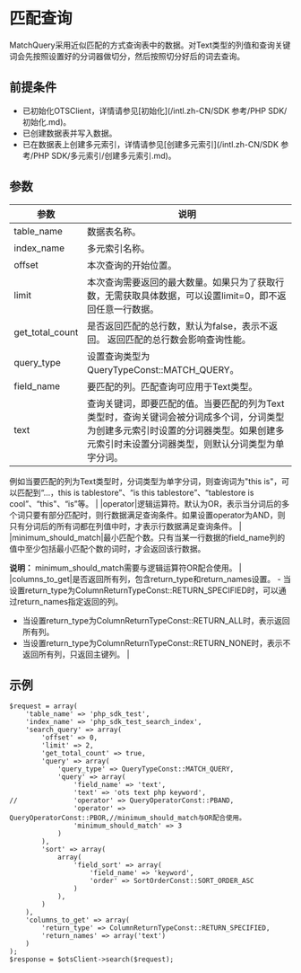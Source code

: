 # 匹配查询

MatchQuery采用近似匹配的方式查询表中的数据。对Text类型的列值和查询关键词会先按照设置好的分词器做切分，然后按照切分好后的词去查询。

## 前提条件

-   已初始化OTSClient，详情请参见[初始化](/intl.zh-CN/SDK 参考/PHP SDK/初始化.md)。
-   已创建数据表并写入数据。
-   已在数据表上创建多元索引，详情请参见[创建多元索引](/intl.zh-CN/SDK 参考/PHP SDK/多元索引/创建多元索引.md)。

## 参数

|参数|说明|
|--|--|
|table\_name|数据表名称。|
|index\_name|多元索引名称。|
|offset|本次查询的开始位置。|
|limit|本次查询需要返回的最大数量。如果只为了获取行数，无需获取具体数据，可以设置limit=0，即不返回任意一行数据。 |
|get\_total\_count|是否返回匹配的总行数，默认为false，表示不返回。 返回匹配的总行数会影响查询性能。 |
|query\_type|设置查询类型为QueryTypeConst::MATCH\_QUERY。|
|field\_name|要匹配的列。匹配查询可应用于Text类型。 |
|text|查询关键词，即要匹配的值。当要匹配的列为Text类型时，查询关键词会被分词成多个词，分词类型为创建多元索引时设置的分词器类型。如果创建多元索引时未设置分词器类型，则默认分词类型为单字分词。

例如当要匹配的列为Text类型时，分词类型为单字分词，则查询词为"this is"，可以匹配到“...，this is tablestore”、“is this tablestore”、“tablestore is cool”、“this"、“is”等。 |
|operator|逻辑运算符。默认为OR，表示当分词后的多个词只要有部分匹配时，则行数据满足查询条件。如果设置operator为AND，则只有分词后的所有词都在列值中时，才表示行数据满足查询条件。 |
|minimum\_should\_match|最小匹配个数。只有当某一行数据的field\_name列的值中至少包括最小匹配个数的词时，才会返回该行数据。

**说明：** minimum\_should\_match需要与逻辑运算符OR配合使用。 |
|columns\_to\_get|是否返回所有列，包含return\_type和return\_names设置。 -   当设置return\_type为ColumnReturnTypeConst::RETURN\_SPECIFIED时，可以通过return\_names指定返回的列。
-   当设置return\_type为ColumnReturnTypeConst::RETURN\_ALL时，表示返回所有列。
-   当设置return\_type为ColumnReturnTypeConst::RETURN\_NONE时，表示不返回所有列，只返回主键列。 |

## 示例

```
$request = array(
    'table_name' => 'php_sdk_test',
    'index_name' => 'php_sdk_test_search_index',
    'search_query' => array(
        'offset' => 0,
        'limit' => 2,
        'get_total_count' => true,
        'query' => array(
            'query_type' => QueryTypeConst::MATCH_QUERY,
            'query' => array(
                'field_name' => 'text',
                'text' => 'ots text php keyword',
//              'operator' => QueryOperatorConst::PBAND,
                'operator' => QueryOperatorConst::PBOR,//minimum_should_match与OR配合使用。
                'minimum_should_match' => 3
            )
        ),
        'sort' => array(
            array(
                'field_sort' => array(
                    'field_name' => 'keyword',
                    'order' => SortOrderConst::SORT_ORDER_ASC
                )
            ),
        )
    ),
    'columns_to_get' => array(
        'return_type' => ColumnReturnTypeConst::RETURN_SPECIFIED,
        'return_names' => array('text')
    )
);
$response = $otsClient->search($request);
```

